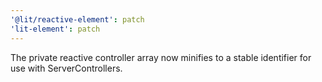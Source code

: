 ```yaml
---
'@lit/reactive-element': patch
'lit-element': patch
---
```


The private reactive controller array now minifies to a stable identifier for use with ServerControllers.
